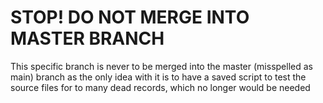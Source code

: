 # STOP! DO NOT MERGE INTO MASTER BRANCH

This specific branch is never to be merged into the master
(misspelled as main) branch as the only idea with it is to have a saved
script to test the source files for to many dead records, which no longer
would be needed
